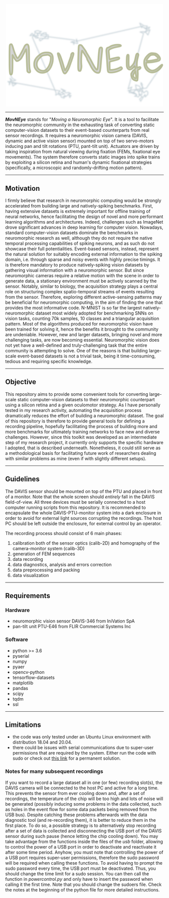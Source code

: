 <p align="center">
  <img src="./docs/cover.png" alt="logo" width="500"/>
</p>

---

**_MovNEye_**  stands for "_Moving a Neuromorphic Eye_".
It is a tool to facilitate the neuromorphic community in the exhausting task of converting static computer-vision
datasets to their event-based counterparts from real sensor recordings. It requires a neuromorphic vision camera (DAVIS, 
dynamic and active vision sensor) mounted on top of two servo-motors inducing pan and tilt rotations (PTU, pant-tilt unit). 
Actuators are driven by taking inspiration from natural viewing during fixation (FEMs, fixational eye movements). 
The system therefore converts static images into spike trains by exploiting a silicon retina and human's dynamic 
fixational strategies (specifically, a microscopic and randomly-drifting motion pattern).

---

## Motivation
I firmly believe that research in neuromorphic computing would be strongly accelerated from building 
large and natively-spiking benchmarks.
First, having extensive datasets is extremely important for offline training of neural networks, 
hence facilitating the design of novel and more performant learning algorithms and architectures. 
Indeed, challenges such as ImageNet drove significant advances in deep learning for computer vision. 
Nowadays, standard computer-vision datasets dominate the benchmarks in neuromorphic research as well, 
although they do not require the native temporal processing capabilities of spiking neurons, 
and as such do not showcase their full potentialities.
Event-based sensors, instead, represent the natural solution for suitably encoding external information 
to the spiking domain, i.e. through sparse and noisy events with highly precise timings. 
It is therefore mandatory to produce natively-spiking vision datasets by gathering visual information 
with a neuromorphic sensor.
But since neuromorphic cameras require a relative motion with the scene in order to generate data, 
a stationary environment must be actively scanned by the sensor. 
Notably, similar to biology, the acquisition strategy plays a central role on structuring complex 
spatio-temporal streams of events resulting from the sensor. 
Therefore, exploring different active-sensing patterns may be beneficial for neuromorphic computing, 
in the aim of finding the one that provides the most informative code.
N-MNIST is so far the largest natively-neuromorphic dataset most widely adopted for 
benchmarking SNNs on vision tasks, counting 70k samples, 10 classes and a triangular acquisition pattern. 
Most of the algorithms produced for neuromorphic vision have been trained for solving it, 
hence the benefits it brought to the community are undeniable. 
However, new and larger datasets, bringing novel and more challenging tasks, are now becoming essential. 
Neuromorphic vision does not yet have a well-defined and truly-challenging task that the entire community 
is attempting to solve. 
One of the reasons is that building large-scale event-based datasets is not a trivial task, 
being it time-consuming, tedious and requiring specific knowledge.

---

## Objective
This repository aims to provide some convenient tools for converting large-scale static computer-vision datasets 
to their neuromorphic counterpart using a silicon retina and a given oculomotor strategy. 
As I have personally tested in my research activity, automating the acquisition process dramatically reduces 
the effort of building a neuromorphic dataset.
The goal of this repository is therefore to provide general tools for defining a recording pipeline, 
hopefully facilitating the process of building more and more benchmarks for ultimately training networks 
to face new and diverse challenges.
However, since this toolkit was developed as an intermediate step of my research project, 
it currently only supports the specific hardware I adopted, that is described underneath. 
Nonetheless, it could still serve as a methodological basis for facilitating future work 
of researchers dealing with similar problems as mine (even if with slightly different setups). 

---

## Guidelines
The DAVIS sensor should be mounted on top of the PTU and placed in front of a monitor. Note that the whole screen
should _entirely_ fall in the DAVIS field-of-view. All three devices must be serially connected to a host computer
running scripts from this repository. It is recommended to encapsulate the whole DAVIS-PTU-monitor system into a
dark enclosure in order to avoid for external light sources corrupting the recordings. The host PC should be left
outside the enclosure, for external control by an operator.

The recording process should consist of 6 main phases:
1) calibration both of the sensor optics (calib-2D) and homography of the camera-monitor system (calib-3D)
2) generation of FEM sequences
3) data recording
4) data diagnostics, analysis and errors correction
5) data preprocessing and packing
6) data visualization

---

## Requirements

### Hardware
- neuromorphic vision sensor DAVIS-346 from IniVation SpA
- pan-tilt unit PTU-E46 from FLIR Commercial Systems Inc

### Software
- python >= 3.6
- pyserial
- numpy
- pyaer
- opencv-python
- tensorflow-datasets
- matplotlib
- pandas
- scipy
- tqdm
- ssl

---

## Limitations
- the code was only tested under an Ubuntu Linux environment with distribution 18.04 and 20.04.
- there could be issues with serial communications due to super-user permissions that are required by the system. Either run the code with
sudo or check out [this link](https://www.xmodulo.com/change-usb-device-permission-linux.html) for a permanent solution.

### Notes for many subsequent recordings
If you want to record a large dataset all in one (or few) recording slot(s), the DAVIS camera will be connected to the
host PC and active for a long time. This prevents the sensor from ever cooling down and, after a set of recordings, the
temperature of the chip will be too high and lots of noise will be generated (possibly inducing some problems in the
data collected, such as holes in the event flow for some data packets being removed from the USB bus). Despite catching
these problems afterwards with the data diagnostic tool (and re-recording them), it is better to reduce them in the
first place. To do so, a possible strategy is to alternatively stop recording after a set of data is collected and
disconnecting the USB port of the DAVIS sensor during such pause (hence letting the chip cooling down).
You may take advantage from the functions inside the files of the _usb_ folder, allowing to control the power of a USB 
port in order to deactivate and reactivate it after some time period. Anyhow, you must note that controlling the power
of a USB port requires super-user permissions, therefore the sudo password will be required when calling these
functions. To avoid having to prompt the sudo password every time, the USB port must be deactivated. Thus, you should
change the time limit for a sudo session. You can then call the function in _powercontrol.py_ and only have to insert
the password when calling it the first time. Note that you should change the sudoers file. Check the notes at the
beginning of the python file for more detailed instructions.
